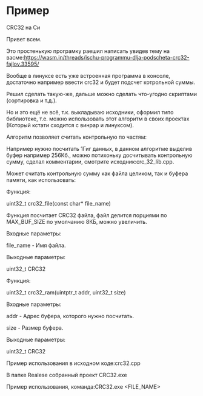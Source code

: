 ﻿# Пример
 CRC32 на Си


Привет всем.

Это простенькую програмку раешил написать увидев тему на васме:https://wasm.in/threads/ischu-programmu-dlja-podscheta-crc32-fajlov.33595/

Вообще в линуксе есть уже встроенная программа в консоле, достаточно например ввести crc32 <FILENAME> и будет подсчет котрольной суммы.

Решил сделать такую-же, дальше можно сделать что-угодно скриптами (сортировка и т.д.).

Но и это ещё не всё, т.к. выкладываю исходники, оформил типо библиотеке, т.е. можно использовать этот алгоритм в своих проектах (Который кстати сходится с винрар и линуксом).

Алгоритм позволяет считать контрольную по частям:

Например нужно посчитать 1Гиг данных, в данном алгоритме выделив буфер например 256Кб., можно потихоньку досчитывать контрольную сумму, сделал комментарии, смотрите исходник:crc_32_lib.cpp.

Может считать контрольную сумму как файла целиком, так и буфера памяти, как использовать:

Функция:

uint32_t crc32_file(const char* file_name)

Функция посчитает CRC32 файла, файл делится порциями по MAX_BUF_SIZE по умолчанию 8КБ, можно увеличить.

Входные параметры:

file_name - Имя файла.

Выходные параметры:

uint32_t CRC32

Функция:

uint32_t crc32_ram(uintptr_t addr, uint32_t size)

Входные параметры:

addr - Адрес буфера, которого нужно посчитать.

size - Размер буфера.

Выходные параметры:

uint32_t CRC32

Пример использования в исходном коде:crc32.cpp

В папке Realese собранный проект CRC32.exe

Пример использования, команда:CRC32.exe <FILE_NAME>